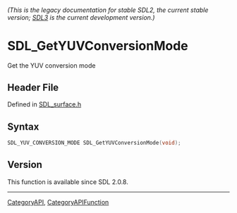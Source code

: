 ###### (This is the legacy documentation for stable SDL2, the current stable version; [SDL3](https://wiki.libsdl.org/SDL3/) is the current development version.)
# SDL_GetYUVConversionMode

Get the YUV conversion mode 

## Header File

Defined in [SDL_surface.h](https://github.com/libsdl-org/SDL/blob/SDL2/include/SDL_surface.h)

## Syntax

```c
SDL_YUV_CONVERSION_MODE SDL_GetYUVConversionMode(void);

```

## Version

This function is available since SDL 2.0.8.

----
[CategoryAPI](CategoryAPI), [CategoryAPIFunction](CategoryAPIFunction)



